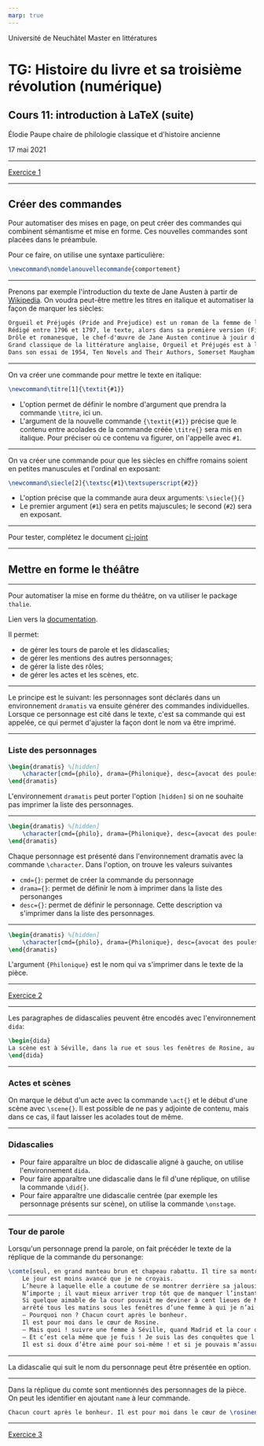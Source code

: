 ```yaml
---
marp: true
---
```


Université de Neuchâtel
Master en littératures

# TG: Histoire du livre et sa troisième révolution (numérique)
## Cours 11: introduction à LaTeX (suite)

Élodie Paupe 
chaire de philologie classique et d'histoire ancienne

17 mai 2021

---

[Exercice 1](exercices/exercice1.md)

---
## Créer des commandes
Pour automatiser des mises en page, on peut créer des commandes qui combinent sémantisme et mise en forme. Ces nouvelles commandes sont placées dans le préambule.

Pour ce faire, on utilise une syntaxe particulière: 
```latex
\newcommand\nomdelanouvellecommande{comportement}
```

---
Prenons par exemple l'introduction du texte de Jane Austen à partir de [Wikipedia](https://fr.wikipedia.org/wiki/Orgueil_et_Préjugés). On voudra peut-être mettre les titres en italique et automatiser la façon de marquer les siècles: 

```txt
Orgueil et Préjugés (Pride and Prejudice) est un roman de la femme de lettres anglaise Jane Austen paru en 1813. Il est considéré comme l'une de ses œuvres les plus significatives et est aussi la plus connue du grand public.
Rédigé entre 1796 et 1797, le texte, alors dans sa première version (First Impressions), figurait au nombre des grands favoris des lectures en famille que l'on faisait le soir à la veillée dans la famille Austen. Révisé en 1811, il est finalement édité deux ans plus tard, en janvier 1813. Son succès en librairie est immédiat, mais bien que la première édition en soit rapidement épuisée, Jane Austen n'en tire aucune notoriété : le roman est en effet publié sans mention de son nom (« par l'auteur de Sense and Sensibility ») car sa condition de « femme de la bonne société » lui interdit de revendiquer le statut d'écrivain à part entière.
Drôle et romanesque, le chef-d'œuvre de Jane Austen continue à jouir d'une popularité considérable, par ses personnages bien campés, son intrigue soigneusement construite et prenante, ses rebondissements nombreux, et son humour plein d'imprévu. Derrière les aventures sentimentales des cinq filles Bennet, Jane Austen dépeint fidèlement les rigidités de la société anglaise au tournant des xviiie et xixe siècles. À travers le comportement et les réflexions d'Elizabeth Bennet, son personnage principal, elle soulève les problèmes auxquels sont confrontées les femmes de la petite gentry campagnarde pour s'assurer sécurité économique et statut social. À cette époque et dans ce milieu, la solution passe en effet presque obligatoirement par le mariage : cela explique que les deux thèmes majeurs d'Orgueil et Préjugés soient l'argent et le mariage, lesquels servent de base au développement des thèmes secondaires.
Grand classique de la littérature anglaise, Orgueil et Préjugés est à l'origine du plus grand nombre d'adaptations fondées sur une œuvre austenienne, tant au cinéma qu'à la télévision. Depuis Orgueil et Préjugés de Robert Z. Leonard en 1940, il a inspiré quantité d'œuvres ultérieures : des romans, des films, et même une bande dessinée parue chez Marvel.
Dans son essai de 1954, Ten Novels and Their Authors, Somerset Maugham le cite en seconde position parmi les dix romans qu'il considére comme les plus grands. En 2013, Le Nouvel Observateur, dans un hors-série consacré à la littérature des xixe et xxe siècle, le cite parmi les seize titres retenus pour le xixe siècle, le considérant comme « peut-être le premier chef-d'œuvre de la littérature au féminin ».
```

---

On va créer une commande pour mettre le texte en italique: 
```latex
\newcommand\titre[1]{\textit{#1}}
```

* L'option permet de définir le nombre d'argument que prendra la commande `\titre`, ici un.
* L'argument de la nouvelle commande `{\textit{#1}}` précise que le contenu entre acolades de la commande créée `\titre{}` sera mis en italique. Pour préciser où ce contenu va figurer, on l'appelle avec `#1`.

---
On va créer une commande pour que les siècles en chiffre romains soient en petites manuscules et l'ordinal en exposant: 
```latex
\newcommand\siecle[2]{\textsc{#1}\textsuperscript{#2}}
```

* L'option précise que la commande aura deux arguments: `\siecle{}{}`
* Le premier argument (`#1`) sera en petits majuscules; le second (`#2`) sera en exposant. 

--- 
Pour tester, complétez le document [ci-joint](data/commande.tex)

---
## Mettre en forme le théâtre

---
Pour automatiser la mise en forme du théâtre, on va utiliser le package `thalie`. 

Lien vers la [documentation](https://www.ctan.org/pkg/thalie).

Il permet: 
* de gérer les tours de parole et les didascalies; 
* de gérer les mentions des autres personnages; 
* de gérer la liste des rôles; 
* de gérer les actes et les scènes, etc. 

---
Le principe est le suivant: les personnages sont déclarés dans un environnement `dramatis` va ensuite générer des commandes individuelles. Lorsque ce personnage est cité dans le texte, c'est sa commande qui est appelée, ce qui permet d'ajuster la façon dont le nom va être imprimé. 

---
### Liste des personnages 
```latex
\begin{dramatis} %[hidden]
	\character[cmd={philo}, drama={Philonique}, desc={avocat des poules}]{Philonique}
\end{dramatis}
```

L'environnement `dramatis` peut porter l'option `[hidden]` si on ne souhaite pas imprimer la liste des personnages.

--- 
```latex
\begin{dramatis} %[hidden]
	\character[cmd={philo}, drama={Philonique}, desc={avocat des poules}]{Philonique}
\end{dramatis}
```

Chaque personnage est présenté dans l'environnement dramatis avec la commande `\character`. Dans l'option, on trouve les valeurs suivantes
* `cmd={}`: permet de créer la commande du personnage
* `drama={}`: permet de définir le nom à imprimer dans la liste des personanges
* `desc={}`: permet de définir le personnage. Cette description va s'imprimer dans la liste des personnages. 

--- 
```latex
\begin{dramatis} %[hidden]
	\character[cmd={philo}, drama={Philonique}, desc={avocat des poules}]{Philonique}
\end{dramatis}
```

L'argument `{Philonique}` est le nom qui va s'imprimer dans le texte de la pièce.

--- 
[Exercice 2](exercices/exercies2.md)

--- 
Les paragraphes de didascalies peuvent être encodés avec l'environnement `dida`: 

```latex
\begin{dida}
La scène est à Séville, dans la rue et sous les fenêtres de Rosine, au premier acte ; et le reste de la pièce dans la maison du docteur Bartholo.
\end{dida}
```

--- 
### Actes et scènes

On marque le début d'un acte avec la commande `\act{}` et le début d'une scène avec `\scene{}`. Il est possible de ne pas y adjointe de contenu, mais dans ce cas, il faut laisser les acolades tout de même.

--- 
### Didascalies
* Pour faire apparaître un bloc de didascalie aligné à gauche, on utilise l'environnement `dida`. 
* Pour faire apparaître une didascalie dans le fil d'une réplique, on utilise la commande `\did{}`. 
* Pour faire apparaître une didascalie centrée (par exemple les personnage présents sur scène), on utilise la commande `\onstage`. 

---
### Tour de parole 
Lorsqu'un personnage prend la parole, on fait précéder le texte de la réplique de la commande du personange: 

```latex
\comte[seul, en grand manteau brun et chapeau rabattu. Il tire sa montre en se promenant.]
    Le jour est moins avancé que je ne croyais. 
    L’heure à laquelle elle a coutume de se montrer derrière sa jalousie est encore éloignée. 
    N’importe ; il vaut mieux arriver trop tôt que de manquer l’instant de la voir. 
    Si quelque aimable de la cour pouvait me deviner à cent lieues de Madrid, 
    arrêté tous les matins sous les fenêtres d’une femme à qui je n’ai jamais parlé, il me prendrait pour un Espagnol du temps d’Isabelle. 
    — Pourquoi non ? Chacun court après le bonheur. 
    Il est pour moi dans le cœur de Rosine. 
    — Mais quoi ! suivre une femme à Séville, quand Madrid et la cour offrent de toutes parts des plaisirs si faciles ? 
    — Et c’est cela même que je fuis ! Je suis las des conquêtes que l’intérêt, la convenance ou la vanité nous présentent sans cesse. 
    Il est si doux d’être aimé pour soi-même ! et si je pouvais m’assurer sous ce déguisement… Au diable l’importun !

```

--- 
La didascalie qui suit le nom du personnage peut être présentée en option. 

--- 
Dans la réplique du comte sont mentionnés des personnages de la pièce. On peut les identifier en ajoutant `name` à leur commande. 

```latex
Chacun court après le bonheur. Il est pour moi dans le cœur de \rosinename.
```

---

[Exercice 3](exercices/exercice3.md)
